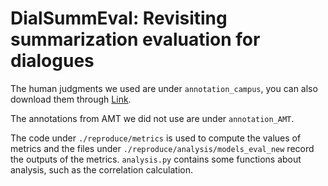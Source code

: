 # DialSummEval: Revisiting summarization evaluation for dialogues

The human judgments we used are under `annotation_campus`, you can also download them through [Link](https://drive.google.com/file/d/1LW1Ii_exspexg1oJTfrU8B4Bmzf2nJl-/view).  

The annotations from AMT we did not use are under `annotation_AMT`.  

The code under `./reproduce/metrics` is used to compute the values of metrics and the files under `./reproduce/analysis/models_eval_new` record the outputs of the metrics. `analysis.py` contains some functions about analysis, such as the correlation calculation. 


